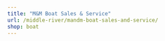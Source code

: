 ```yaml
---
title: "M&M Boat Sales & Service"
url: /middle-river/mandm-boat-sales-and-service/
shop: boat
---
```


